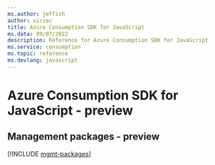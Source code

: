```yaml
---
ms.author: jeffish
author: xirzec
title: Azure Consumption SDK for JavaScript
ms.data: 09/07/2022
description: Reference for Azure Consumption SDK for JavaScript
ms.service: consumption
ms.topic: reference
ms.devlang: javascript
---
```

# Azure Consumption SDK for JavaScript - preview

## Management packages - preview
[!INCLUDE [mgmt-packages](consumption-mgmt-index.md)]